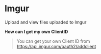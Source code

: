 # Imgur

Upload and view files uploaded to Imgur

**How can I get my own ClientID**

> You can get your own Client ID from https://api.imgur.com/oauth2/addclient
